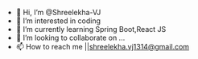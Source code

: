 - 👋 Hi, I’m @Shreelekha-VJ
- 👀 I’m interested in coding
- 🌱 I’m currently learning Spring Boot,React JS
- 💞️ I’m looking to collaborate on ...
- 📫 How to reach me ||shreelekha.vj1314@gmail.com

<!---
Shreelekha-VJ/Shreelekha-VJ is a ✨ special ✨ repository because its `README.md` (this file) appears on your GitHub profile.
You can click the Preview link to take a look at your changes.
--->
